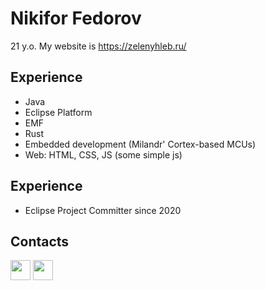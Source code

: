 # Nikifor Fedorov

21 y.o. My website is https://zelenyhleb.ru/

## Experience
- Java
- Eclipse Platform
- EMF
- Rust
- Embedded development (Milandr' Cortex-based MCUs)
- Web: HTML, CSS, JS (some simple js)

## Experience

- Eclipse Project Committer since 2020

## Contacts

[<img src="https://www.vectorlogo.zone/logos/telegram/telegram-tile.svg" width="32">](http://t.me/zelenyhleb)
[<img src="https://www.vectorlogo.zone/logos/gmail/gmail-tile.svg" width="32">](mailto:nikifor.fedorov@arsysop.ru)
